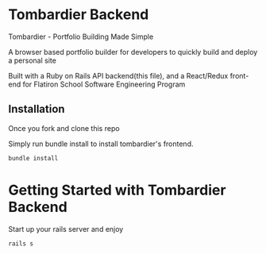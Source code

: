 # Tombardier Backend

Tombardier - Portfolio Building Made Simple

A browser based portfolio builder for developers to quickly build and deploy a personal site


Built with a Ruby on Rails API backend(this file), and a React/Redux front-end for Flatiron School Software Engineering Program


## Installation

Once you fork and clone this repo

Simply run bundle install to install tombardier's frontend.

```bash
bundle install
```

# Getting Started with Tombardier Backend

Start up your rails server and enjoy

```bash
rails s
```



